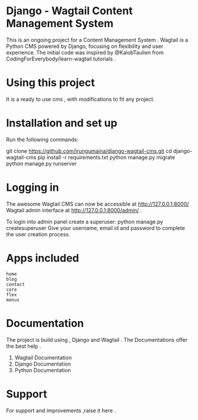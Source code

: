 # Django - Wagtail Content Management System

This is an ongoing project for a Content Management System .
Wagtail is a Python CMS powered by Django, focusing on flexibility and user experience.
The initial code was inspired by @KalobTaulien from CodingForEverybody/learn-wagtail tutorials .

# Using this project

It is a ready to use cms , with modifications to fit any project.

# Installation and set up

Run the following commands:

git clone https://github.com/irungumaina/django-wagtail-cms.git
cd django-wagtail-cms
pip install -r requirements.txt
python manage.py migrate
python manage.py runserver

# Logging in

The awesome Wagtail CMS can now be accessible at http://127.0.0.1:8000/
Wagtail admin interface at http://127.0.0.1:8000/admin/ .

To login into admin panel create a superuser:
python manage.py createsuperuser
Give your username, email id and password to complete the user creation process.

# Apps included

    home
    blog
    contact
    core
    flex
    menus

# Documentation

The project is build using , Django and Wagtail . The Documentations offer the best help .

1.  Wagtail Documentation 
2. Django Documentation 
3. Python Documentation

# Support

For support and improvements ,raise it here .
